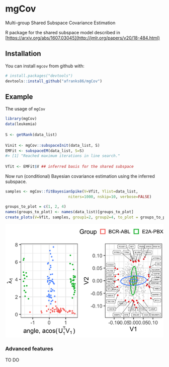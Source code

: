 
<!-- README.md is generated from README.Rmd. Please edit that file -->

# mgCov

Multi-group Shared Subspace Covariance
Estimation

R package for the shared subspace model described in [https://arxiv.org/abs/1607.03045](http://jmlr.org/papers/v20/18-484.html)

## Installation

You can install `mgcov` from github with:

``` r
# install.packages("devtools")
devtools::install_github("afranks86/mgCov")
```

## Example

The usage of `mgCov`

``` r
library(mgCov)
data(leukemia)

S <- getRank(data_list)

Vinit <- mgCov::subspaceInit(data_list, S)
EMFit <- subspaceEM(data_list, S=S)
#> [1] "Reached maximum iterations in line search."

Vfit <- EMFit$V ## inferred basis for the shared subspace
```

Now run (conditional) Bayesian covariance estimation using the inferred
subspace.

``` r
samples <- mgCov::fitBayesianSpike(V=Vfit, Ylist=data_list, 
                            niters=1000, nskip=10, verbose=FALSE)
```

``` r
groups_to_plot = c(1, 2, 4)
names(groups_to_plot) <- names(data_list)[groups_to_plot]
create_plots(V=Vfit, samples, group1=2, group2=4, to_plot = groups_to_plot, view=c(1, 2))
```

![](man/figures/README-unnamed-chunk-3-1.png)<!-- -->

### Advanced features

TO DO
